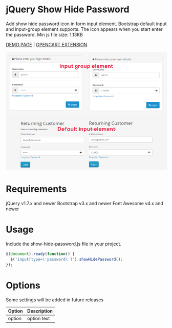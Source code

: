 # jQuery Show Hide Password

Add show hide password icon in form input element.
Bootstrap default input and input-group element supports.
The icon appears when you start enter the password.
Min js file size: 1.13KB

[DEMO PAGE](https://3x.opencart-templates.net/index.php?route=account/login) | [OPENCART EXTENSION](https://openix.io/en/opencart-show-hide-password)

![jQuery Show Hide Password](screenshot.jpg)

# Requirements

jQuery v1.7.x and newer
Bootstrap v3.x and newer
Font Awesome v4.x and newer

# Usage

Include the show-hide-password.js file in your project.

```javascript
$(document).ready(function() {
  $('input[type=\'password\']').showHidePassword();
});
```

# Options

Some settings will be added in future releases

Option | Description
---|---
option | option text

